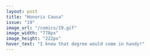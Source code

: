 ```yaml
---
layout: post
title: "Honoris Causa"
issue: "19"
image_url: "/comics/19.gif"
image_width: "778px"
image_height: "222px"
hover_text: "I knew that degree would come in handy!"
---
```



